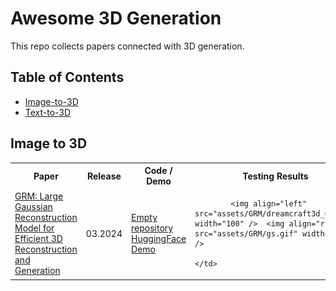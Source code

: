 # Awesome 3D Generation

This repo collects papers connected with 3D generation.

## Table of Contents
- [Image-to-3D](#image-to-3d)
- [Text-to-3D](#text-to-3d)

## Image to 3D



<table>
  <tr>
    <th>Paper</th>
    <th>Release</th>
    <th>Code / Demo</th>
	<th>Testing Results</th>
  </tr>
  <tr>
    <td><a href="https://arxiv.org/abs/2403.14621">GRM: Large Gaussian Reconstruction Model for Efficient 3D Reconstruction and Generation</a> </td>
    <td>03.2024</td>
    <td><a href="https://github.com/justimyhxu/GRM?tab=readme-ov-file">Empty repository</a> 
	<a href="https://huggingface.co/spaces/GRM-demo/GRM">HuggingFace Demo</a></td>
	<td>
	
			<img align="left" src="assets/GRM/dreamcraft3d_00.png" width="100" />  <img align="right" src="assets/GRM/gs.gif" width="100" /> 
	
	</td>
  </tr>
</table>
